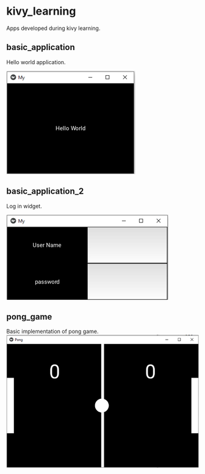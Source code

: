 # kivy_learning
Apps developed during kivy learning.

## basic_application

Hello world application.

![1_basic_application](images\1_basic_application.png)

## basic_application_2

 Log in widget.

![2_basic_application_2](images\2_basic_application_2.png)

## pong_game

Basic implementation of pong game.
![3_pong_game](images\3_pong_game.png)